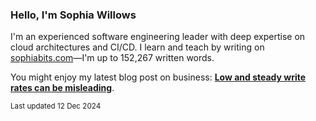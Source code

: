 ### Hello, I'm Sophia Willows

I'm an experienced software engineering leader with deep expertise on cloud architectures and CI/CD. I learn and teach by writing on [sophiabits.com](https://sophiabits.com/blog)—I'm up to 152,267 written words.

You might enjoy my latest blog post on business: **[Low and steady write rates can be misleading](https://sophiabits.com/blog/low-and-steady-write-rates)**.

<sub>Last updated 12 Dec 2024</sub>
